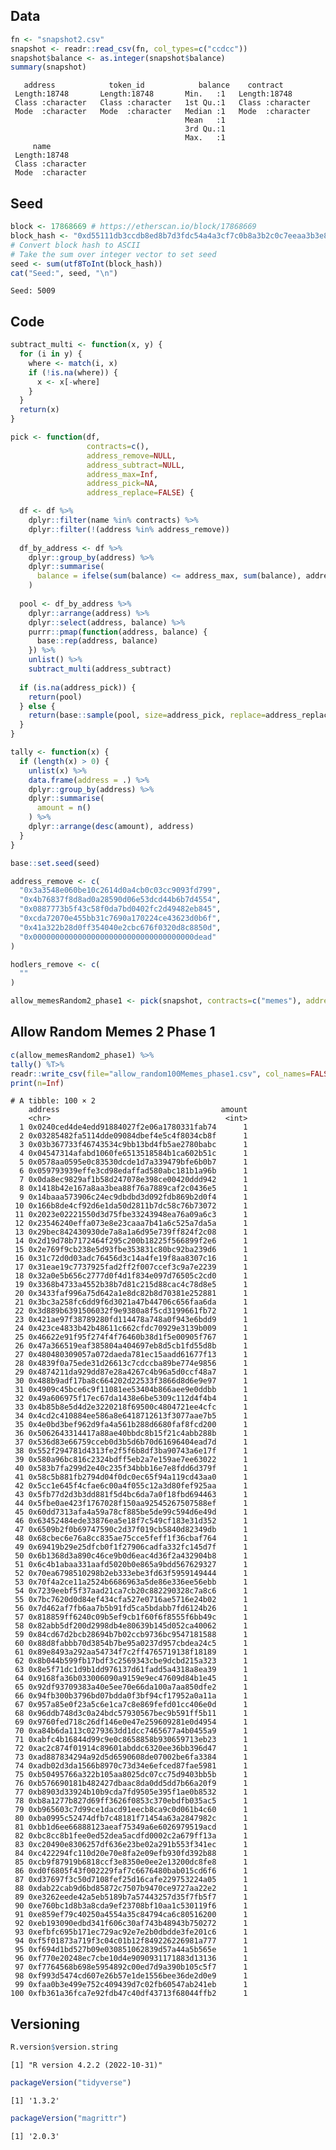 
<!-- README.md is generated from README.Rmd. Please edit that file -->

## Data

``` r
fn <- "snapshot2.csv"
snapshot <- readr::read_csv(fn, col_types=c("ccdcc"))
snapshot$balance <- as.integer(snapshot$balance)
summary(snapshot)
```

       address            token_id            balance    contract        
     Length:18748       Length:18748       Min.   :1   Length:18748      
     Class :character   Class :character   1st Qu.:1   Class :character  
     Mode  :character   Mode  :character   Median :1   Mode  :character  
                                           Mean   :1                     
                                           3rd Qu.:1                     
                                           Max.   :1                     
         name          
     Length:18748      
     Class :character  
     Mode  :character  
                       
                       
                       

## Seed

``` r
block <- 17868669 # https://etherscan.io/block/17868669
block_hash <- "0xd55111db3ccdb8ed8b7d3fdc54a4a3cf7c0b8a3b2c0c7eeaa3b3e863980b0d80"
# Convert block hash to ASCII
# Take the sum over integer vector to set seed
seed <- sum(utf8ToInt(block_hash))
cat("Seed:", seed, "\n")
```

    Seed: 5009 

## Code

``` r
subtract_multi <- function(x, y) {
  for (i in y) {
    where <- match(i, x)
    if (!is.na(where)) {
      x <- x[-where]
    }
  }
  return(x)
}

pick <- function(df,
                 contracts=c(),
                 address_remove=NULL,
                 address_subtract=NULL,
                 address_max=Inf,
                 address_pick=NA,
                 address_replace=FALSE) {

  df <- df %>%
    dplyr::filter(name %in% contracts) %>%
    dplyr::filter(!(address %in% address_remove))
  
  df_by_address <- df %>%
    dplyr::group_by(address) %>%
    dplyr::summarise(
      balance = ifelse(sum(balance) <= address_max, sum(balance), address_max)
    )
  
  pool <- df_by_address %>%
    dplyr::arrange(address) %>%
    dplyr::select(address, balance) %>%
    purrr::pmap(function(address, balance) {
      base::rep(address, balance)
    }) %>%
    unlist() %>%
    subtract_multi(address_subtract)
  
  if (is.na(address_pick)) {
    return(pool)
  } else {
    return(base::sample(pool, size=address_pick, replace=address_replace))
  }
}

tally <- function(x) {
  if (length(x) > 0) {
    unlist(x) %>%
    data.frame(address = .) %>%
    dplyr::group_by(address) %>%
    dplyr::summarise(
      amount = n()
    ) %>%
    dplyr::arrange(desc(amount), address)
  }
}
```

``` r
base::set.seed(seed)

address_remove <- c(
  "0x3a3548e060be10c2614d0a4cb0c03cc9093fd799",
  "0x4b76837f8d8ad0a28590d06e53dcd44b6b7d4554",
  "0x0887773b5f43c58f0da7bd0402fc2d49482eb845",
  "0xcda72070e455bb31c7690a170224ce43623d0b6f",
  "0x41a322b28d0ff354040e2cbc676f0320d8c8850d",
  "0x000000000000000000000000000000000000dead"
)

hodlers_remove <- c(
  ""
)

allow_memesRandom2_phase1 <- pick(snapshot, contracts=c("memes"), address_remove=address_remove,address_pick=100,address_max=1)
```

## Allow Random Memes 2 Phase 1

``` r
c(allow_memesRandom2_phase1) %>%
tally() %T>%
readr::write_csv(file="allow_random100Memes_phase1.csv", col_names=FALSE) %>%
print(n=Inf)
```

    # A tibble: 100 × 2
        address                                    amount
        <chr>                                       <int>
      1 0x0240ced4de4edd91884027f2e06a1780331fab74      1
      2 0x03285482fa5114dde09084dbef4e5c4f8034cb8f      1
      3 0x03b367733f46743534c9bb13bd4fb5ae2780babc      1
      4 0x04547314afabd1060fe6513518584b1ca602b51c      1
      5 0x0578aa0595e0c83530dcde1d7a339479bfe6b0b7      1
      6 0x059793939effe3cd98edaffad580abc181b1a96b      1
      7 0x0da8ec9829af1b58d247078e398ce00420ddd942      1
      8 0x1418b42e167a8aa3bea88f76a7889caf2c0436e5      1
      9 0x14baaa573906c24ec9dbdbd3d092fdb869b2d0f4      1
     10 0x166b8de4cf92d6e1da50d2811b7dc58c76b73072      1
     11 0x2023e02221550d3d75fbe33243948ea76a09a6c3      1
     12 0x23546240effa073e8e23caaa7b41a6c525a7da5a      1
     13 0x29bec842430930de7a8a1a6d95e739ff824f2c08      1
     14 0x2d19d78b7172464f295c200b18225f566899f2e6      1
     15 0x2e769f9cb238e5d93fbe353831c80bc92ba239d6      1
     16 0x31c72d0d03adc76456d3c14a4fe19f8aa8307c16      1
     17 0x31eae19c7737925fad2ff2f007ccef3c9a7e2239      1
     18 0x32a0e5b656c2777d0f4d1f834e097d76505c2cd0      1
     19 0x3368b4733a4552b38b7d81c215d88cac4c78d8e5      1
     20 0x3433faf996a75d642a1e8dc82b8d70381e252881      1
     21 0x3bc3a258fc6dd9f6d3021a47b44706c656faa6da      1
     22 0x3d889b6391506032f9e9380a8f5cd3199661fb72      1
     23 0x421ae97f38789280fd114478a748a0f943e6bdd9      1
     24 0x423ce4833b42b48611c662cfdc70929e3139b009      1
     25 0x46622e91f95f274f4f76460b38d1f5e00905f767      1
     26 0x47a366519eaf385804a404697eb8d5cb1fd55d8b      1
     27 0x480480309057a072daeda781ec15aadd61677f13      1
     28 0x4839f0a75ede31d26613c7cdccba89be774e9856      1
     29 0x4874211da929dd87e28a4267c4b96a5d0ccf48a7      1
     30 0x488b9adf17ba8c664202d22533f3866d8d6e9e97      1
     31 0x4909c45bce6c9f11081ee53404b866aee9e0ddbb      1
     32 0x49a606975f17ec67da1438e6be5309c112d4f4b4      1
     33 0x4b85b8e5d4d2e3220218f69500c4804721ee4cfc      1
     34 0x4cd2c410884ee586a8e6418712613f3077aae7b5      1
     35 0x4e0bd3bef962d9fa4a561b288d6680faf8fcd200      1
     36 0x5062643314417a88ae40bbdc8b15f21c4abb288b      1
     37 0x536d83e66759cceb0d3b5d6b70d61696404ead7d      1
     38 0x552f294781d4313fe2f5f6b8df3ba90743a6e17f      1
     39 0x580a96bc816c2324bdff5eb2a7e159ae7ee63022      1
     40 0x583b7fa299d2e40c235f34bbb16e7e8fdd6d379f      1
     41 0x58c5b881fb2794d04f0dc0ec65f94a119cd43aa0      1
     42 0x5cc1e645f4cfae6c00a4f055c12a3d80fef925aa      1
     43 0x5fb77d2d3b3dd881f5d4bc6da7a0f18fbd694463      1
     44 0x5fbe0ae423f1767028f150aa92545267507588ef      1
     45 0x60dd7313afa4a59a78cf885be5de99c594d6e49d      1
     46 0x63452484ede33876ea5e18f7c549cf183e31d352      1
     47 0x6509b2f0b69747590c2d37f019cb5840d82349db      1
     48 0x68cbec6e76a8cc835ae75cce5feff1f36cbaf764      1
     49 0x69419b29e25dfcb0f1f27906cadfa332fc145d7f      1
     50 0x6b1368d3a890c46ce9b0d6eac4d36f2a432904b8      1
     51 0x6c4b1abaa331aafd5020b0e865a9bdd567629327      1
     52 0x70ea6798510298b2eb333ebe3fd63f5959149444      1
     53 0x70f4a2ce11a2524b6686963a5de86e336ee56ebb      1
     54 0x7239eebf5f37aad21ca7cb20c882290328c7a8c6      1
     55 0x7bc7620d0d84ef434cfa527e0716ae5716e24b02      1
     56 0x7d462af7fb6aa7b5b91fd5ca5bdabb7fd6124b26      1
     57 0x818859ff6240c09b5ef9cb1f60f6f8555f6bb49c      1
     58 0x82abb5df200d2998db4e80639b145d052ca40062      1
     59 0x84cd67d2bcb28694b7b02ccb9736bc9547181588      1
     60 0x88d8fabbb70d3854b7be95a0237d957cbdea24c5      1
     61 0x89e8493a292aa54734f7c2ff4765719138f18189      1
     62 0x8b044b599fb17bdf3c2569343cbe9dcbd215a323      1
     63 0x8e5f71dc1d9b1dd976137d61fadd5a4318a8ea39      1
     64 0x9168fa36b033006090a9159e9ec47609d84b1e45      1
     65 0x92df93709383a40e5ee70e66da100a7aa850dfe2      1
     66 0x94fb300b3796bd07bdda0f3bf94cf17952a0a11a      1
     67 0x957a85e0f23a5c6e1ca7c8e869fefd01cc406e0d      1
     68 0x96ddb748d3c0a24bdc57930567bec9b591ff5b11      1
     69 0x9760fed718c26df146e0e47e259609281e0d4954      1
     70 0xa84b6da113c0279363dd1dcc7465677a4b0455a9      1
     71 0xabfc4b16844d99c9e0c8658858b930659713eb23      1
     72 0xac2c874f01914c89601abddc6320ee36bb396d47      1
     73 0xad887834294a92d5d6590608de07002be6fa3384      1
     74 0xadb02d3da1566b8970c73d34e6efced87fae5981      1
     75 0xb50495766a322b105aa8025dc07cc75d9403bb5b      1
     76 0xb576690181b482427dbaac8da0dd5dd7b66a20f9      1
     77 0xb8903d33924b10b9cda7fd9505e395f1ae0b8532      1
     78 0xb8a1277b827d69ff3626f0853c370ebdfb035ac5      1
     79 0xb965603c7d99ce1dacd91eecb8ca9c0d061b4c60      1
     80 0xba0995c52474dfb7c48181f71454a63a2847982c      1
     81 0xbb1d6ee66888123aeaf75349a6e6026979519acd      1
     82 0xbc8cc8b1fee0ed52dea5acdfd0002c2a679ff13a      1
     83 0xc20490e8306257df636e23be02a291b553f341ec      1
     84 0xc422294fc110d20e70e8fa2e09efb930fd392b88      1
     85 0xcb9f87919b6818ccf3e8350e0ee2e13200dc8fe8      1
     86 0xd0f6805f43f002229faf7c6676480bab015cd6f6      1
     87 0xd37697f3c50d7108fef25d16cafe229753224a05      1
     88 0xdab22cab9d6bd85872c7507b9470ce9727aa22e2      1
     89 0xe3262eede42a5eb5189b7a57443257d35f7fb5f7      1
     90 0xe760bc1d8b3a8cda9ef23708bf10aa1c530119f6      1
     91 0xe859ef79c40250a4554a35c84794ca6c80516200      1
     92 0xeb193090edbd341f606c30af743b48943b750272      1
     93 0xefbfc695b171ec729ac92e7e2b0dbdde3fe201c6      1
     94 0xf5f01873a719f3c04c01b12f849226226981a777      1
     95 0xf694d1bd527b09e030851062839d57a44a5b565e      1
     96 0xf770e20248ec7cbe10d4e9090931171883d13136      1
     97 0xf7764568b698e5954892c00ed7d9a390b105c5f7      1
     98 0xf993d5474cd607e26b57e1de1556bee36de2d0e9      1
     99 0xfaa0b3e499e752c409439d7c02fb60547ab241eb      1
    100 0xfb361a36fca7e92fdb47c40df43713f68044ffb2      1

## Versioning

``` r
R.version$version.string
```

    [1] "R version 4.2.2 (2022-10-31)"

``` r
packageVersion("tidyverse")
```

    [1] '1.3.2'

``` r
packageVersion("magrittr")
```

    [1] '2.0.3'
